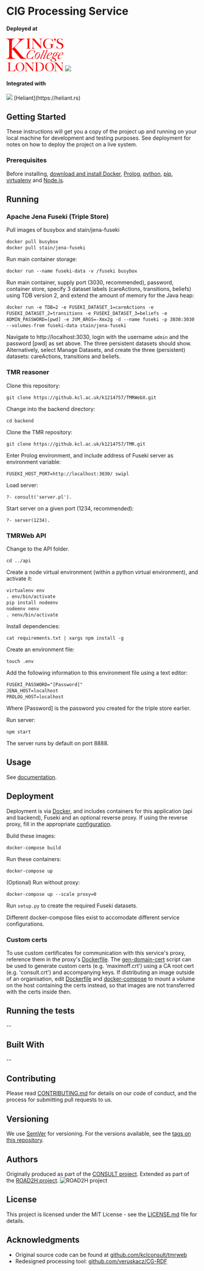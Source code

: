 # CIG Processing Service

#### Deployed at

<img src="Kings_College_London-logo.png" width="150">
<img src="Imperial-College-London-logo.png" width="150">

#### Integrated with

<img src="Imperial-College-London-logo.png" width="150">
[Heliant](https://heliant.rs)

## Getting Started

These instructions will get you a copy of the project up and running on your local machine for development and testing purposes. See deployment for notes on how to deploy the project on a live system.

### Prerequisites

Before installing, [download and install Docker](https://www.docker.com/get-started), [Prolog](http://www.swi-prolog.org/Download.html), [python](https://www.python.org/downloads/), [pip](https://packaging.python.org/tutorials/installing-packages/#use-pip-for-installing), [virtualenv](https://virtualenv.pypa.io/en/latest/installation/) and [Node.js](https://nodejs.org/en/download/).

## Running

### Apache Jena Fuseki (Triple Store)
Pull images of busybox and stain/jena-fuseki

```
docker pull busybox
docker pull stain/jena-fuseki
```

Run main container storage:

```
docker run --name fuseki-data -v /fuseki busybox
```

Run main container, supply port (3030, recommended), password,  container store, specify 3 dataset labels (careActions, transitions, beliefs) using TDB version 2, and extend the amount of memory for the Java heap:

```
docker run -e TDB=2 -e FUSEKI_DATASET_1=careActions -e FUSEKI_DATASET_2=transitions -e FUSEKI_DATASET_3=beliefs -e ADMIN_PASSWORD=[pwd] -e JVM_ARGS=-Xmx2g -d --name fuseki -p 3030:3030 --volumes-from fuseki-data stain/jena-fuseki
```

Navigate to http://localhost:3030, login with the username `admin` and the password [pwd] as set above. The three persistent datasets should show. Alternatively, select Manage Datasets, and create the three (persistent) datasets: careActions, transitions and beliefs.

### TMR reasoner

Clone this repository:

```
git clone https://github.kcl.ac.uk/k1214757/TMRWebX.git
```

Change into the backend directory:

```
cd backend
```

Clone the TMR repository:

```
git clone https://github.kcl.ac.uk/k1214757/TMR.git
```

Enter Prolog environment, and include address of Fuseki server as environment variable:

```
FUSEKI_HOST_PORT=http://localhost:3030/ swipl
```

Load server:

```
?- consult('server.pl').
```

Start server on a given port (1234, recommended):

```
?- server(1234).
```

### TMRWeb API

Change to the API folder.

```
cd ../api
```

Create a node virtual environment (within a python virtual environment), and activate it:

```
virtualenv env
. env/bin/activate
pip install nodeenv
nodeenv nenv
. nenv/bin/activate
```

Install dependencies:

```
cat requirements.txt | xargs npm install -g
```

Create an environment file:

```
touch .env
```

Add the following information to this environment file using a text editor:

```
FUSEKI_PASSWORD="[Password]"
JENA_HOST=localhost
PROLOG_HOST=localhost
```

Where [Password] is the password you created for the triple store earlier.

Run server:

```
npm start
```

The server runs by default on port 8888.

## Usage

See [documentation](api/README.md).

## Deployment

Deployment is via [Docker](https://docs.docker.com/compose/install/), and includes containers for this application (api and backend), Fuseki and an optional reverse proxy. If using the reverse proxy, fill in the appropriate [configuration](proxy/nginx.conf).

Build these images:

```
docker-compose build
```

Run these containers:

```
docker-compose up
```

(Optional) Run without proxy:

```
docker-compose up --scale proxy=0
```

Run `setup.py` to create the required Fuseki datasets.

Different docker-compose files exist to accomodate different service configurations.

### Custom certs

To use custom certificates for communication with this service's proxy, reference them in the proxy's [Dockerfile](proxy/Dockerfile). The [gen-domain-cert](proxy/certs/gen-domain-cert.sh) script can be used to generate custom certs (e.g. 'maximoff.crt') using a CA root cert (e.g. 'consult.crt') and accompanying keys. If distributing an image outside of an organisation, edit [Dockerfile](proxy/Dockerfile) and [docker-compose](docker-compose.yml) to mount a volume on the host containing the certs instead, so that images are not transferred with the certs inside then.

## Running the tests

--

## Built With

--

## Contributing

Please read [CONTRIBUTING.md](CONTRIBUTING.md) for details on our code of conduct, and the process for submitting pull requests to us.

## Versioning

We use [SemVer](http://semver.org/) for versioning. For the versions available, see the [tags on this repository](https://github.com/martinchapman/nokia-health/tags).

## Authors

Originally produced as part of the [CONSULT project](https://consult.kcl.ac.uk/).
Extended as part of the  [ROAD2H project](https://www.road2h.org/).
![ROAD2H project](http://www.road2h.org/static/images/logo.png "ROAD2H project")

## License

This project is licensed under the MIT License - see the [LICENSE.md](LICENSE.md) file for details.

## Acknowledgments

* Original source code can be found at [github.com/kclconsult/tmrweb](https://github.com/kclconsult/tmrweb)
* Redesigned processing tool: [github.com/veruskacz/CG-RDF](https://github.com/veruskacz/CG-RDF)
